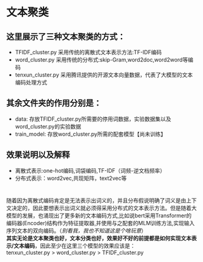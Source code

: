 # 文本聚类

## 这里展示了三种文本聚类的方式：
* TFIDF_cluster.py 采用传统的离散式文本表示方法:TF-IDF编码<br>
* word_cluster.py 采用传统的分布式:skip-Gram,word2doc,word2word等编码<br>
* tenxun_cluster.py  采用腾讯提供的开源文本向量数据，代表了大模型的文本编码处理方式<br>

## 其余文件夹的作用分别是：
* data: 存放TFIDF_cluster.py所需要的停用词数据，实验数据集以及word_cluster.py的实验数据<br>
* train_model:  存放word_cluster.py所需的配套模型【尚未训练】<br>

## 效果说明以及解释
* 离散式表示:one-hot编码,词袋编码,TF-IDF（词频-逆文档频率） <br>
* 分布式表示：word2vec,共现矩阵，text2vec等 <br>
#
随着因为离散式编码肯定是无法表示出词义的，并且分布假说明确了词义是由上下文决定的，因此要想表示出词义就必须得采用分布式的文本表示方法。但是随着大模型的发展，也涌现出了更多新的文本编码方式,比如说bert采用Transformer的编码器(Encoder)结构作为特征提取器,并使用与之配套的MLM训练方法,实现输入序列文本的双向编码。（*别看我，我也不知道这是个啥玩意*）<br>
**其实无论是文本聚类也好，文本分类也好，效果好不好的前提都是如何实现文本表示/文本编码**，因此至少在这里三个模型的效果应该是：<br>
tenxun_cluster.py > word_cluster.py > TFIDF_cluster.py


